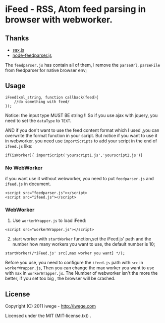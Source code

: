 # iFeed - RSS, Atom feed parsing in browser with webworker. 

## Thanks 

* [sax.js](https://github.com/isaacs/sax-js)
* [node-feedparser.js](https://github.com/danmactough/node-feedparser)

The `feedparser.js` has contain all of them, 
I remove the `parseUrl`, `parseFile` from  feedparser for native browser env;

## Usage

~~~
iFeed(xml_string, function callback(feed){
	//do something with feed/
});
~~~

Notice: the input type MUST BE string !! 
So if you use ajax with jquery, you need to set the `dataType` to `TEXT`.

AND if you don't want to use the feed content format which I used ,you can overwrite the format function in your script.
But notice if you want to use it in webworker. you need use `importScripts` to add your script in the end of `ifeed.js` like:

~~~ 
if(isWorker){ importScript('yourscript1.js','yourscript2.js')}
~~~

### No WebWorker
if you want use it without webworker, you need to put `feedparser.js` and `ifeed.js` in document.

~~~
<script src="feedparser.js"></script>
<script src="ifeed.js"></script>
~~~

### WebWorker
1. Use `workerWrapper.js` to load iFeed:

~~~
<script src="workerWrapper.js"></script>
~~~

2. start worker with `startWorker` function,set the iFeed.js' path and the number how many workers you want to use, the default number  is 10;

~~~
startWorker(/*iFeed.js' src[,max worker you want] */);
~~~

Before you use, you need to configure the `ifeed.js` path with `src` in `workerWrapper.js`,
Then you can change the max worker you want to use with `max` in `workerWrapper.js`.
The Number of webworker isn't the more the better, if you set too big , the browser will be crashed.

## License

Copyright (C) 2011      iwege - http://iwege.com

Licensed under the MIT (MIT-license.txt) .


